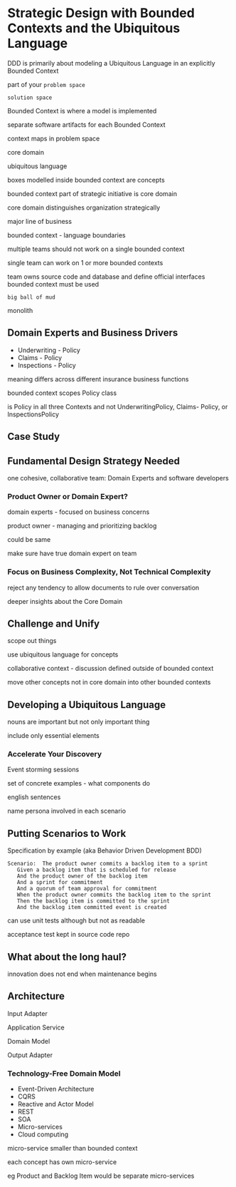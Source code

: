 # Strategic Design with Bounded Contexts and the Ubiquitous Language

DDD is primarily about modeling a Ubiquitous Language in an explicitly Bounded Context

part of your `problem space`

`solution space`

Bounded Context is where a model is implemented

separate software artifacts for each Bounded Context

context maps in problem space

core domain

ubiquitous language

boxes modelled inside bounded context are concepts

bounded context part of strategic initiative is core domain

core domain distinguishes organization strategically

major line of business

bounded context - language boundaries

multiple teams should not work on a single bounded context

single team can work on 1 or more bounded contexts

team owns source code and database and define official interfaces bounded context must be used

`big ball of mud`

monolith

## Domain Experts and Business Drivers

- Underwriting - Policy
- Claims - Policy
- Inspections - Policy

meaning differs across different insurance business functions

bounded context scopes Policy class

is Policy in all three Contexts and not UnderwritingPolicy, Claims- Policy, or InspectionsPolicy

## Case Study

## Fundamental Design Strategy Needed

one cohesive, collaborative team: Domain Experts and software developers

### Product Owner or Domain Expert?

domain experts - focused on business concerns

product owner - managing and prioritizing backlog

could be same

make sure have true domain expert on team


### Focus on Business Complexity, Not Technical Complexity

reject any tendency to allow documents to rule over conversation

deeper insights about the Core Domain


## Challenge and Unify

scope out things

use ubiquitous language for concepts

collaborative context - discussion defined outside of bounded context

move other concepts not in core domain into other bounded contexts


## Developing a Ubiquitous Language

nouns are important but not only important thing

include only essential elements

### Accelerate Your Discovery

Event storming sessions

set of concrete examples - what components do

english sentences

name persona involved in each scenario

## Putting Scenarios to Work

Specification by example (aka Behavior Driven Development BDD)

```
Scenario:  The product owner commits a backlog item to a sprint
   Given a backlog item that is scheduled for release
   And the product owner of the backlog item
   And a sprint for commitment
   And a quorum of team approval for commitment
   When the product owner commits the backlog item to the sprint
   Then the backlog item is committed to the sprint
   And the backlog item committed event is created
```

can use unit tests although but not as readable

acceptance test kept in source code repo

## What about the long haul?

innovation does not end when maintenance begins

## Architecture

Input Adapter

Application Service

Domain Model

Output Adapter

### Technology-Free Domain Model

- Event-Driven Architecture
- CQRS
- Reactive and Actor Model
- REST
- SOA
- Micro-services
- Cloud computing

micro-service smaller than bounded context

each concept has own micro-service 

eg Product and Backlog Item would be separate micro-services

